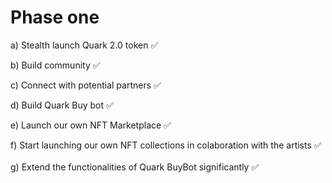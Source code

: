 # Phase one

a) Stealth launch Quark 2.0 token ✅

b) Build community ✅

c) Connect with potential partners ✅

d) Build Quark Buy bot ✅

e) Launch our own NFT Marketplace ✅

f) Start launching our own NFT collections in colaboration with the artists ✅\
\
g) Extend the functionalities of Quark BuyBot significantly ✅

